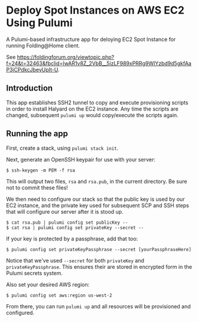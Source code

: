 # Deploy Spot Instances on AWS EC2 Using Pulumi

A Pulumi-based infrastructure app for deloying EC2 Spot Instance for running Folding@Home client.

See https://foldingforum.org/viewtopic.php?f=24&t=32463&fbclid=IwAR1v8Z_2VbB__5izLF989xPRRg9WIYzbd9d5gkfAaP3jCPdkcJbeyUpIt-U.

## Introduction

This app establishes SSH2 tunnel to copy and execute provisioning scripts in order to install Halyard on the EC2 instance. Any time the scripts are changed, subsequent `pulumi up` would copy/execute the scripts again.

## Running the app

First, create a stack, using `pulumi stack init`.

Next, generate an OpenSSH keypair for use with your server:

```
$ ssh-keygen -m PEM -f rsa
```

This will output two files, `rsa` and `rsa.pub`, in the current directory. Be sure not to commit these files!

We then need to configure our stack so that the public key is used by our EC2 instance, and the private key used
for subsequent SCP and SSH steps that will configure our server after it is stood up.

```
$ cat rsa.pub | pulumi config set publicKey --
$ cat rsa | pulumi config set privateKey --secret --
```

If your key is protected by a passphrase, add that too:

```
$ pulumi config set privateKeyPassphrase --secret [yourPassphraseHere]
```

Notice that we've used `--secret` for both `privateKey` and `privateKeyPassphrase`. This ensures their are
stored in encrypted form in the Pulumi secrets system.

Also set your desired AWS region:

```
$ pulumi config set aws:region us-west-2
```

From there, you can run `pulumi up` and all resources will be provisioned and configured.
